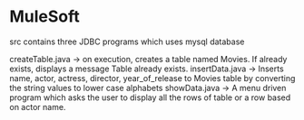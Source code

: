 # MuleSoft

src contains three JDBC programs which uses mysql database


createTable.java -> on execution, creates a table named Movies. If already exists, displays a message Table already exists.
insertData.java -> Inserts name, actor, actress, director, year_of_release to Movies table by converting the string values to lower case alphabets
showData.java -> A menu driven program which asks the user to display all the rows of table or a row based on actor name.
